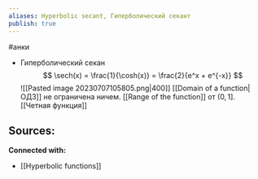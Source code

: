 ```yaml
---
aliases: Hyperbolic secant, Гиперболический секант
publish: true
---
```

#анки


- Гиперболический секан
  $$
  \sech(x) = \frac{1}{\cosh(x)} = \frac{2}{e^x + e^{-x}}
  $$   ![[Pasted image 20230707105805.png|400]] 
[[Domain of a function|ОДЗ]] не ограничена ничем. [[Range of the function]] от $(0, 1]$. [[Четная функция]]



**Sources:**
- 


**Connected with:**
- [[Hyperbolic functions]]

